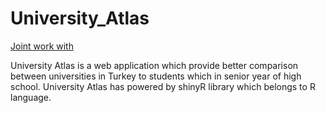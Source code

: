 # University_Atlas

[Joint work with](https://github.com/ceyhunmelek)

University Atlas is a web application which provide better comparison between universities in Turkey to students which in senior year of high school.
University Atlas has powered by shinyR library which belongs to R language.
